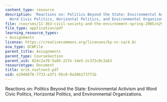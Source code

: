 ```yaml
---
content_type: resource
description: 'Reactions on: Politics Beyond the State: Environmental Activism and
  Word Civic Politics, Horizontal Politics, and Environmental Organizations.'
file: /courses/11-363-civil-society-and-the-environment-spring-2005/e29d88767733a3f195c00a30b1f37f1b_erik_nielsen3.pdf
file_type: application/pdf
learning_resource_types:
- Assignments
license: https://creativecommons.org/licenses/by-nc-sa/4.0/
ocw_type: OCWFile
parent_title: Assignments
parent_type: CourseSection
parent_uid: 824c2a70-5a05-227e-14e5-2c372c0c3ab3
resourcetype: Document
title: erik_nielsen3.pdf
uid: e29d8876-7733-a3f1-95c0-0a30b1f37f1b
---
```

Reactions on: Politics Beyond the State: Environmental Activism and Word Civic Politics, Horizontal Politics, and Environmental Organizations.